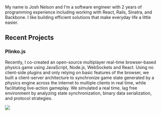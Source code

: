 My name is Josh Nelson and I'm a software engineer with 2 years of programming experience including working with React, Rails, Sinatra, and Backbone. I like building efficient solutions that make everyday life a little easier.

## Recent Projects

### Plinko.js

Recently, I co-created an open-source multiplayer real-time browser-based physics game using JavaScript, Node.js, WebSockets and React. Using no client-side plugins and only relying on basic features of the browser, we built a client-server architecture to synchronize game state generated by a physics engine across the internet to multiple clients in real time, while facilitating live-action gameplay. We simulated a real time, lag free environment by analyzing state synchronization, binary data serialization, and protocol strategies.

![](/assets/gameplay.gif)